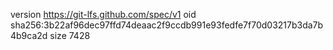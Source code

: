 version https://git-lfs.github.com/spec/v1
oid sha256:3b22af96dec97ffd74deaac2f9ccdb991e93fedfe7f70d03217b3da7b4b9ca2d
size 7428
